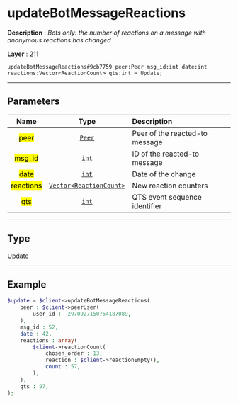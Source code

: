 # updateBotMessageReactions

**Description** : *Bots only: the number of reactions on a message with anonymous reactions has changed*

**Layer** : 211

```tl
updateBotMessageReactions#9cb7759 peer:Peer msg_id:int date:int reactions:Vector<ReactionCount> qts:int = Update;
```

---

## Parameters

| Name | Type | Description |
| :---: | :---: | :--- |
| <mark>peer</mark> | [`Peer`](type/Peer) | Peer of the reacted-to message |
| <mark>msg_id</mark> | [`int`](type/int) | ID of the reacted-to message |
| <mark>date</mark> | [`int`](type/int) | Date of the change |
| <mark>reactions</mark> | [`Vector<ReactionCount>`](type/ReactionCount) | New reaction counters |
| <mark>qts</mark> | [`int`](type/int) | QTS event sequence identifier |

---

## Type

[Update](type/Update)

---

## Example

```php
$update = $client->updateBotMessageReactions(
	peer : $client->peerUser(
		user_id : -2970927150754187089,
	),
	msg_id : 52,
	date : 42,
	reactions : array(
		$client->reactionCount(
			chosen_order : 13,
			reaction : $client->reactionEmpty(),
			count : 57,
		),
	),
	qts : 97,
);
```